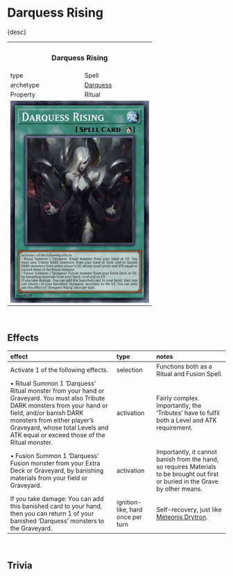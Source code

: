 # Darquess Rising

{desc}


<table>
  <tr>
    <th colspan="2"> <h3> Darquess Rising </h3> </th>
  </tr>
  <tr>
    <td> type </td>
    <td> Spell </td>
  </tr>
  <tr>
    <td> archetype </td>
    <td> <a href="../../archetypes/Darquess.md">Darquess</a> </td>
  </tr>
  <tr>
    <td> Property </td>
    <td> Ritual </td>
  </tr>
  <tr>
    <td colspan="2"> <img src="../../../.assets/cards/spells/Darquess Rising.png" width="320px"> </td>
  </tr>
</table>


<br>


## Effects

| effect | type | notes |
| :----- | :--- | :---- |
| Activate 1 of the following effects. | selection | Functions both as a Ritual and Fusion Spell. |
| • Ritual Summon 1 ‘Darquess’ Ritual monster from your hand or Graveyard. You must also Tribute DARK monsters from your hand or field, and/or banish DARK monsters from either player’s Graveyard, whose total Levels and ATK equal or exceed those of the Ritual monster. | activation | Fairly complex. Importantly, the ‘Tributes’ have to fulfil both a Level and ATK requirement. |
| • Fusion Summon 1 ‘Darquess’ Fusion monster from your Extra Deck or Graveyard, by banishing materials from your field or Graveyard. | activation | Importantly, it cannot banish from the hand, so requires Materials to be brought out first or buried in the Grave by other means. |
| If you take damage: You can add this banished card to your hand, then you can return 1 of your banished ‘Darquess’ monsters to the Graveyard. | ignition-like, hard once per turn | Self-recovery, just like [Meteonis Drytron](https://yugipedia.com/wiki/Meteonis_Drytron). |


<br>


## Trivia
